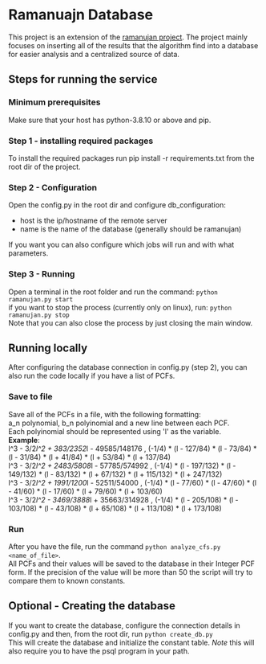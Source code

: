 # Ramanuajn Database
This project is an extension of the [ramanujan project](https://github.com/ShaharGottlieb/MasseyRamanujan).
The project mainly focuses on inserting all of the results that the algorithm find into a database for easier analysis and a centralized source of data.

## Steps for running the service

### Minimum prerequisites
Make sure that your host has python-3.8.10 or above and pip.

### Step 1 - installing required packages
To install the required packages run pip install -r requirements.txt from the root dir of the project.

### Step 2 - Configuration
Open the config.py in the root dir and configure db_configuration:
- host is the ip/hostname of the remote server
- name is the name of the database (generally should be ramanujan)

If you want you can also configure which jobs will run and with what parameters.

### Step 3 - Running
Open a terminal in the root folder and run the command:
`python ramanujan.py start`  
if you want to stop the process (currently only on linux), run:
`python ramanujan.py stop`  
Note that you can also close the process by just closing the main window.

## Running locally
After configuring the database connection in config.py (step 2), you can also run the code locally if you have a list of PCFs.

### Save to file
Save all of the PCFs in a file, with the following formatting:  
a_n polynomial, b_n polyinomial and a new line between each PCF.  
Each polyinomial should be represented using 'l' as the variable.  
**Example**:  
l^3 - 3/2*l^2 + 383/2352*l - 49585/148176 , (-1/4) * (l - 127/84) * (l - 73/84) * (l - 31/84) * (l + 41/84) * (l + 53/84) * (l + 137/84)  
l^3 - 3/2*l^2 + 2483/5808*l - 57785/574992 , (-1/4) * (l - 197/132) * (l - 149/132) * (l - 83/132) * (l + 67/132) * (l + 115/132) * (l + 247/132)  
l^3 - 3/2*l^2 + 1991/1200*l - 52511/54000 , (-1/4) * (l - 77/60) * (l - 47/60) * (l - 41/60) * (l - 17/60) * (l + 79/60) * (l + 103/60)  
l^3 - 3/2*l^2 - 3469/3888*l + 35663/314928 , (-1/4) * (l - 205/108) * (l - 103/108) * (l - 43/108) * (l + 65/108) * (l + 113/108) * (l + 173/108)  

### Run
After you have the file, run the command `python analyze_cfs.py <name_of_file>`.  
All PCFs and their values will be saved to the database in their Integer PCF form. If the precision of the value will be more than 50 the script will try to compare them to known constants.

## Optional - Creating the database
If you want to create the database, configure the connection details in config.py and then, from the root dir, run `python create_db.py`  
This will create the database and initialize the constant table.
*Note* this will also require you to have the psql program in your path.
